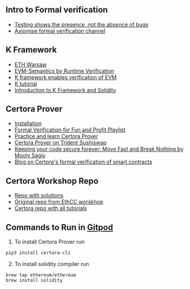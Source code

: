 ## Intro to Formal verification
- [Testing shows the presence, not the absence of bugs](https://www.youtube.com/watch?v=J4hwfTbfhVU) 
- [Axiomise formal verification channel](https://www.youtube.com/@axiomiseformalverification8045)


## K Framework
- [ETH Warsaw](https://www.youtube.com/watch?v=M_dYueOubBA)
- [EVM-Semantics by Runtime Verification](https://github.com/runtimeverification/evm-semantics)
- [K framework enables verification of EVM](https://runtimeverification.com/blog/k-framework-enables-verification-of-evm/)
- [K tutorial](https://kframework.org/k-distribution/k-tutorial/)
- [Introduction to K Framework and Solidity](https://www.youtube.com/watch?v=vegzI_v7d6Q)

## Certora Prover
- [Installation](https://docs.certora.com/en/latest/docs/user-guide/getting-started)
- [Formal Verification for Fun and Profit Playlist](https://www.youtube.com/watch?v=sdEfc-58CUE&list=PLKtu7wuOMP9XHbjAevkw2nL29YMubqEFj)
- [Practice and learn Certora Prover](https://demo.certora.com/)
- [Certora Prover on Trident Sushiswap](https://docs.certora.com/en/latest/docs/whitepaper/index.html#constant-product-pool)
- [Keeping your code secure forever: Move Fast and Break Nothing by Mooly Sagiv](https://www.youtube.com/watch?v=5XIWAB4NElU)
- [Blog on Certora's formal verification of smart contracts](https://dev.to/spalladino/a-look-into-formal-verification-of-smart-contracts-using-certora-3o8g)

## Certora Workshop Repo
- [Repo with solutions](https://github.com/shanzson/Certora-Prover-Tutorials)
- [Original repo from EthCC worskhop](https://github.com/Certora/Tutorials/tree/michael/ethcc)
- [Certora repo with all tutorials](https://github.com/Certora/Tutorials/tree/master)

## Commands to Run in [Gitpod](www.gitpod.io)

1. To install Certora Prover run
```
pip3 install certora-cli
```
2. To install solidity compiler run
``` 
brew tap ethereum/ethereum
brew install solidity
```





